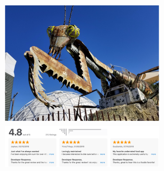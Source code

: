 [![unsplash](/images/unsplash/phil-chu-mantis-unsplash.jpg)](https://unsplash.com/@technicat)
<!--
[![unsplash](/images/unsplash/phil-chu-burgerspot-unsplash.jpg)](https://unsplash.com/@technicat)
[![unsplash](/images/unsplash/phil-chu-cat-unsplash.jpg)](https://unsplash.com/@technicat)
[![unsplash](/images/unsplash/phil-chu-catmural-unsplash.jpg)](https://unsplash.com/@technicat)
[![unsplash](/images/unsplash/phil-chu-flamingo.jpg)](https://unsplash.com/@technicat)
[![unsplash](/images/unsplash/phil-chu-kamala-unsplash.jpg)](https://unsplash.com/@technicat)
[![unsplash](/images/unsplash/phil-chu-liberty-unsplash.jpg)](https://unsplash.com/@technicat)
[![unsplash](/images/unsplash/phil-chu-lifeisbeautiful-unsplash.jpg)](https://unsplash.com/@technicat)
[![unsplash](/images/unsplash/phil-chu-lovestory-unsplash.jpg)](https://unsplash.com/@technicat)
[![unsplash](/images/unsplash/phil-chu-newyear-unsplash.jpg)](https://unsplash.com/@technicat)
[![unsplash](/images/unsplash/phil-chu-robot-unsplash.jpg)](https://unsplash.com/@technicat)
[![unsplash](/images/unsplash/phil-chu-room-unsplash.jpg)](https://unsplash.com/@technicat)
[![unsplash](/images/unsplash/phil-chu-stop-unsplash.jpg)](https://unsplash.com/@technicat)
[![unsplash](/images/unsplash/phil-chu-tallmural-unsplash.jpg)](https://unsplash.com/@technicat)
[![unsplash](/images/unsplash/phil-chu-writersblock-unsplash.jpg)](https://unsplash.com/@technicat)
-->
[![talkdimsum](/images/talkdimsum/appstore/ratings.png)](https://apps.apple.com/us/app/talk-dim-sum/id953929066)

